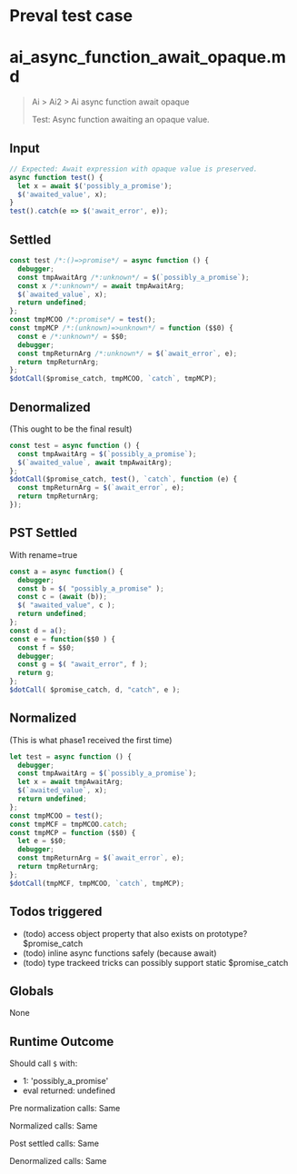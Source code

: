 # Preval test case

# ai_async_function_await_opaque.md

> Ai > Ai2 > Ai async function await opaque
>
> Test: Async function awaiting an opaque value.

## Input

`````js filename=intro
// Expected: Await expression with opaque value is preserved.
async function test() {
  let x = await $('possibly_a_promise');
  $('awaited_value', x);
}
test().catch(e => $('await_error', e));
`````


## Settled


`````js filename=intro
const test /*:()=>promise*/ = async function () {
  debugger;
  const tmpAwaitArg /*:unknown*/ = $(`possibly_a_promise`);
  const x /*:unknown*/ = await tmpAwaitArg;
  $(`awaited_value`, x);
  return undefined;
};
const tmpMCOO /*:promise*/ = test();
const tmpMCP /*:(unknown)=>unknown*/ = function ($$0) {
  const e /*:unknown*/ = $$0;
  debugger;
  const tmpReturnArg /*:unknown*/ = $(`await_error`, e);
  return tmpReturnArg;
};
$dotCall($promise_catch, tmpMCOO, `catch`, tmpMCP);
`````


## Denormalized
(This ought to be the final result)

`````js filename=intro
const test = async function () {
  const tmpAwaitArg = $(`possibly_a_promise`);
  $(`awaited_value`, await tmpAwaitArg);
};
$dotCall($promise_catch, test(), `catch`, function (e) {
  const tmpReturnArg = $(`await_error`, e);
  return tmpReturnArg;
});
`````


## PST Settled
With rename=true

`````js filename=intro
const a = async function() {
  debugger;
  const b = $( "possibly_a_promise" );
  const c = (await (b));
  $( "awaited_value", c );
  return undefined;
};
const d = a();
const e = function($$0 ) {
  const f = $$0;
  debugger;
  const g = $( "await_error", f );
  return g;
};
$dotCall( $promise_catch, d, "catch", e );
`````


## Normalized
(This is what phase1 received the first time)

`````js filename=intro
let test = async function () {
  debugger;
  const tmpAwaitArg = $(`possibly_a_promise`);
  let x = await tmpAwaitArg;
  $(`awaited_value`, x);
  return undefined;
};
const tmpMCOO = test();
const tmpMCF = tmpMCOO.catch;
const tmpMCP = function ($$0) {
  let e = $$0;
  debugger;
  const tmpReturnArg = $(`await_error`, e);
  return tmpReturnArg;
};
$dotCall(tmpMCF, tmpMCOO, `catch`, tmpMCP);
`````


## Todos triggered


- (todo) access object property that also exists on prototype? $promise_catch
- (todo) inline async functions safely (because await)
- (todo) type trackeed tricks can possibly support static $promise_catch


## Globals


None


## Runtime Outcome


Should call `$` with:
 - 1: 'possibly_a_promise'
 - eval returned: undefined

Pre normalization calls: Same

Normalized calls: Same

Post settled calls: Same

Denormalized calls: Same
